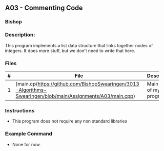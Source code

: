 ## A03 - Commenting Code
### Bishop
### Description:

This program implements a list data structure that links together nodes of integers. It does more stuff, but we don't need to write that here.

### Files

|   #   | File     | Description                      |
| :---: | -------- | -------------------------------- |
|   1   | [main.cp(https://github.com/BishopSwearingen/3013-Algorithms-Swearingen/blob/main/Assignments/A03/main.cpp) | Main driver of my list program . |


### Instructions

- This program does not require any non standard libraries

### Example Command

- None for now.
